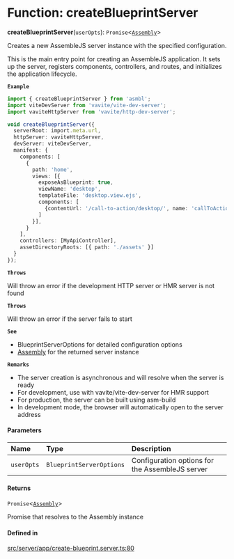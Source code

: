 # Function: createBlueprintServer

**createBlueprintServer**(`userOpts`): `Promise`<[`Assembly`](../interfaces/Assembly.md)\>

Creates a new AssembleJS server instance with the specified configuration.

This is the main entry point for creating an AssembleJS application.
It sets up the server, registers components, controllers, and routes,
and initializes the application lifecycle.

**`Example`**

```typescript
import { createBlueprintServer } from 'asmbl';
import viteDevServer from 'vavite/vite-dev-server';
import vaviteHttpServer from 'vavite/http-dev-server';

void createBlueprintServer({
  serverRoot: import.meta.url,
  httpServer: vaviteHttpServer,
  devServer: viteDevServer,
  manifest: {
    components: [
      {
        path: 'home',
        views: [{
          exposeAsBlueprint: true,
          viewName: 'desktop',
          templateFile: 'desktop.view.ejs',
          components: [
            {contentUrl: '/call-to-action/desktop/', name: 'callToAction'}
          ]
        }],
      }
    ],
    controllers: [MyApiController],
    assetDirectoryRoots: [{ path: './assets' }]
  }
});
```

**`Throws`**

Will throw an error if the development HTTP server or HMR server is not found

**`Throws`**

Will throw an error if the server fails to start

**`See`**

 - BlueprintServerOptions for detailed configuration options
 - [Assembly](../interfaces/Assembly.md) for the returned server instance

**`Remarks`**

- The server creation is asynchronous and will resolve when the server is ready
- For development, use with vavite/vite-dev-server for HMR support
- For production, the server can be built using asm-build
- In development mode, the browser will automatically open to the server address

#### Parameters

| Name | Type | Description |
| :------ | :------ | :------ |
| `userOpts` | `BlueprintServerOptions` | Configuration options for the AssembleJS server |

#### Returns

`Promise`<[`Assembly`](../interfaces/Assembly.md)\>

Promise that resolves to the Assembly instance

#### Defined in

[src/server/app/create-blueprint.server.ts:80](https://github.com/zjayers/AssembleJS/blob/b5fd21b/src/server/app/create-blueprint.server.ts#L80)
